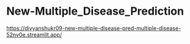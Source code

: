 # New-Multiple_Disease_Prediction
https://divyanshukr09-new-multiple-disease-pred-multiple-disease-52nv0e.streamlit.app/
